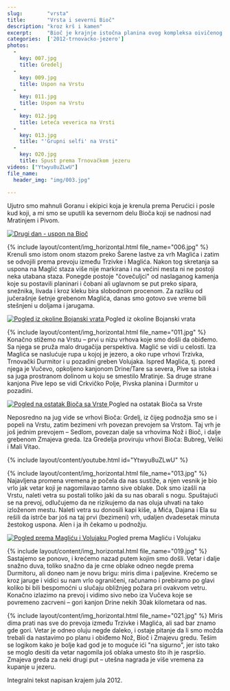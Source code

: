```yaml
---
slug:        "vrsta"
title:       "Vrsta i severni Bioč"
description: "kroz krš i kamen"
excerpt:     "Bioč je krajnje istočna planina ovog kompleksa oivičenog Pivom, Drinom i Sutjeskom. Sa njega se pružaju najlepši pogledi prema Durmitoru koji je dalje na istok."
categories:  ['2012-trnovacko-jezero']
photos:
  -
    key: 007.jpg
    title: Gredelj
  -
    key: 009.jpg
    title: Uspon na Vrstu
  -
    key: 011.jpg
    title: Uspon na Vrstu
  -
    key: 012.jpg
    title: Leteća veverica na Vrsti
  -
    key: 013.jpg
    title: "'Grupni selfi' na Vrsti"
  -
    key: 020.jpg
    title: Spust prema Trnovačkom jezeru
videos: ["Ytwyu8uZLwU"]
file_name:
  header_img: "img/003.jpg"
  
---
```


Ujutro smo mahnuli Goranu i ekipici koja je krenula prema Perućici i posle kud koji, a mi smo se uputili ka severnom delu Bioča 
koji se nadnosi nad Mratinjem i Pivom.

<a class="no-margin" href="/2012-trnovacko-jezero/vrhovi/20120715-00-mapa.jpg" target="_blank" title="klikni za veću fotografiju" >
    <img src="/2012-trnovacko-jezero/vrhovi/thumbs/20120715-00-mapa.jpg" alt="Drugi dan - uspon na Bioč">
</a>

{% include layout/content/img_horizontal.html file_name="006.jpg" %}
Krenuli smo istom onom stazom preko Šarene lastve za vrh Maglića i zatim se odvojili prema prevoju između Trzivke i 
Maglića. Nakon tog skretanja sa uspona na Maglić staza više nije markirana i na većini mesta ni ne postoji neka utabana 
staza. Ponegde postoje "čovečuljci" od naslaganog kamenja koje su postavili planinari i čobani ali uglavnom se put preko 
sipara, snežnika, livada i kroz kleku bira slobodnom procenom. Za razliku od jučerašnje šetnje grebenom Maglića, danas 
smo gotovo sve vreme bili stešnjeni u doljama i jarugama.

<a class="no-margin" href="/2012-trnovacko-jezero/vrhovi/20120715-08a.jpg" target="_blank" title="klikni za veću fotografiju" >
    <img src="/2012-trnovacko-jezero/vrhovi/thumbs/20120715-08a.jpg" alt="Pogled iz okoline Bojanski vrata">
</a>
<span class="caption text-muted">Pogled iz okoline Bojanski vrata</span>

{% include layout/content/img_horizontal.html file_name="011.jpg" %}
Konačno stižemo na Vrstu – prvi u nizu vrhova koje smo došli da obiđemo. Sa njega se pruža malo drugačija perspektiva. 
Maglić se vidi u celosti. Iza Maglića se naslućuje rupa u kojoj je jezero, a oko rupe vrhovi Trzivka, Trnovački Durmitor 
i u pozadini greben Volujaka. Ispred Maglića, tj. pored njega je Vučevo, opkoljeno kanjonom Drine/Tare sa severa, Pive 
sa istoka i sa juga prostranom dolinom u koju se smestilo Mratinje. Sa druge strane kanjona Pive lepo se vidi Crkvičko 
Polje, Pivska planina i Durmitor u pozadini. 

<a class="no-margin" href="/2012-trnovacko-jezero/vrhovi/20120715-37a.jpg" target="_blank" title="klikni za veću fotografiju" >
    <img src="/2012-trnovacko-jezero/vrhovi/thumbs/20120715-37a.jpg" alt="Pogled na ostatak Bioča sa Vrste">
</a>
<span class="caption text-muted">Pogled na ostatak Bioča sa Vrste</span>

Neposredno na jug vide se vrhovi Bioča: Grdelj, iz čijeg podnožja smo se i 
popeli na Vrstu, zatim bezimeni vrh povezan prevojem sa Vrstom. Taj vrh je još jednim prevojem – Sedlom, povezan dalje 
sa vrhovima Nož i Bioč, i dalje grebenom Zmajeva greda. Iza Gredelja proviruju vrhovi Bioča: Bubreg, Veliki i Mali Vitao.

{% include layout/content/youtube.html id="Ytwyu8uZLwU" %}

{% include layout/content/img_horizontal.html file_name="013.jpg" %}
Najavljena promena vremena je počela da nas sustiže, a njen vesnik je bio vrlo jak vetar koji je nagomilavao tamno sive 
oblake. Dok smo izašli na Vrstu, naleti vetra su postali toliko jaki da su nas obarali s nogu. Spuštajući se na prevoj, 
odlučujemo da ne rizikujemo da nas oluja uhvati na tako izloženom mestu. Naleti vetra su donosili kapi kiše, a Mića, 
Dajana i Ela su rešili da istrče bar još na taj prvi (bezimeni) vrh, udaljen dvadesetak minuta žestokog uspona. Alen i 
ja ih čekamo u podnožju.

<a class="no-margin" href="/2012-trnovacko-jezero/vrhovi/20120715-30a.jpg" target="_blank" title="klikni za veću fotografiju" >
    <img src="/2012-trnovacko-jezero/vrhovi/thumbs/20120715-30a.jpg" alt="Pogled prema Magliću i Volujaku">
</a>
<span class="caption text-muted">Pogled prema Magliću i Volujaku</span>

{% include layout/content/img_horizontal.html file_name="019.jpg" %}
Sastajemo se ponovo, i krećemo nazad putem kojim smo došli. Vetar i dalje snažno duva, toliko snažno da je crne oblake 
odneo negde prema Durmitoru, ali doneo nam je novu brigu: miris dima i paljevine. Krećemo se kroz jaruge i vidici su nam 
vrlo ograničeni, računamo i prebiramo po glavi koliko bi bili bespomoćni u slučaju obližnjeg požara pri ovakvom vetru. 
Konačno izlazimo na prevoj i vidimo sivo nebo iza Vučeva koje se povremeno zacrveni – gori kanjon Drine nekih 30ak 
kilometara od nas.

{% include layout/content/img_horizontal.html file_name="021.jpg" %}
Miris dima prati nas sve do prevoja između Trzivke i Maglića, ali sad bar znamo gde gori. Vetar je odneo oluju negde 
daleko, i ostaje pitanje da li smo možda trebali da nastavimo po planu i obiđemo Nož, Bioč i Zmajevu gredu. Tešim se 
logikom kako je bolje kad god je to moguće ići "na sigurno", jer isto tako se moglo desiti da vetar nagomila još oblaka 
umesto što ih je raspršio. Zmajeva greda za neki drugi put – utešna nagrada je više vremena za kupanje u jezeru.

<span class="caption text-muted pull-right">Integralni tekst napisan krajem jula 2012.</span>